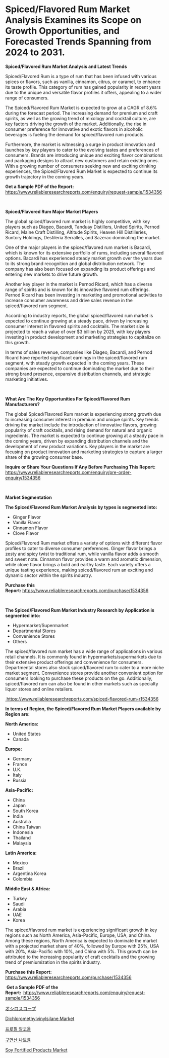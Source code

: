 <p><h1>Spiced/Flavored Rum Market Analysis Examines its Scope on Growth Opportunities, and Forecasted Trends Spanning from 2024 to 2031.</h1></p><p><strong>Spiced/Flavored Rum Market Analysis and Latest Trends</strong></p>
<p><p>Spiced/Flavored Rum is a type of rum that has been infused with various spices or flavors, such as vanilla, cinnamon, citrus, or caramel, to enhance its taste profile. This category of rum has gained popularity in recent years due to the unique and versatile flavor profiles it offers, appealing to a wider range of consumers.</p><p>The Spiced/Flavored Rum Market is expected to grow at a CAGR of 8.6% during the forecast period. The increasing demand for premium and craft spirits, as well as the growing trend of mixology and cocktail culture, are key factors driving the growth of the market. Additionally, the rise in consumer preference for innovative and exotic flavors in alcoholic beverages is fueling the demand for spiced/flavored rum products.</p><p>Furthermore, the market is witnessing a surge in product innovation and launches by key players to cater to the evolving tastes and preferences of consumers. Brands are introducing unique and exciting flavor combinations and packaging designs to attract new customers and retain existing ones. With a growing number of consumers seeking new and exciting drinking experiences, the Spiced/Flavored Rum Market is expected to continue its growth trajectory in the coming years.</p></p>
<p><strong>Get a Sample PDF of the Report:&nbsp;</strong> <a href="https://www.reliableresearchreports.com/enquiry/request-sample/1534356">https://www.reliableresearchreports.com/enquiry/request-sample/1534356</a></p>
<p>&nbsp;</p>
<p><strong>Spiced/Flavored Rum Major Market Players</strong></p>
<p><p>The global spiced/flavored rum market is highly competitive, with key players such as Diageo, Bacardi, Tanduay Distillers, United Spirits, Pernod Ricard, Maine Craft Distilling, Altitude Spirits, Heaven Hill Distilleries, Suntory Holdings, Destileria Serralles, and Sazerac dominating the market.</p><p>One of the major players in the spiced/flavored rum market is Bacardi, which is known for its extensive portfolio of rums, including several flavored options. Bacardi has experienced steady market growth over the years due to its strong brand recognition and global distribution network. The company has also been focused on expanding its product offerings and entering new markets to drive future growth.</p><p>Another key player in the market is Pernod Ricard, which has a diverse range of spirits and is known for its innovative flavored rum offerings. Pernod Ricard has been investing in marketing and promotional activities to increase consumer awareness and drive sales revenue in the spiced/flavored rum segment.</p><p>According to industry reports, the global spiced/flavored rum market is expected to continue growing at a steady pace, driven by increasing consumer interest in flavored spirits and cocktails. The market size is projected to reach a value of over $3 billion by 2025, with key players investing in product development and marketing strategies to capitalize on this growth.</p><p>In terms of sales revenue, companies like Diageo, Bacardi, and Pernod Ricard have reported significant earnings in the spiced/flavored rum segment, with steady growth expected in the coming years. These companies are expected to continue dominating the market due to their strong brand presence, expansive distribution channels, and strategic marketing initiatives.</p></p>
<p>&nbsp;</p>
<p><strong>What Are The Key Opportunities For Spiced/Flavored Rum Manufacturers?</strong></p>
<p><p>The global Spiced/Flavored Rum market is experiencing strong growth due to increasing consumer interest in premium and unique spirits. Key trends driving the market include the introduction of innovative flavors, growing popularity of craft cocktails, and rising demand for natural and organic ingredients. The market is expected to continue growing at a steady pace in the coming years, driven by expanding distribution channels and the development of new product variations. Key players in the market are focusing on product innovation and marketing strategies to capture a larger share of the growing consumer base.</p></p>
<p><strong>Inquire or Share Your Questions If Any Before Purchasing This Report:</strong> <a href="https://www.reliableresearchreports.com/enquiry/pre-order-enquiry/1534356">https://www.reliableresearchreports.com/enquiry/pre-order-enquiry/1534356</a></p>
<p>&nbsp;</p>
<p><strong>Market Segmentation</strong></p>
<p><strong>The Spiced/Flavored Rum Market Analysis by types is segmented into:</strong></p>
<p><ul><li>Ginger Flavor</li><li>Vanilla Flavor</li><li>Cinnamon Flavor</li><li>Clove Flavor</li></ul></p>
<p><p>Spiced/Flavored Rum market offers a variety of options with different flavor profiles to cater to diverse consumer preferences. Ginger flavor brings a zesty and spicy twist to traditional rum, while vanilla flavor adds a smooth and sweet note. Cinnamon flavor provides a warm and aromatic dimension, while clove flavor brings a bold and earthy taste. Each variety offers a unique tasting experience, making spiced/flavored rum an exciting and dynamic sector within the spirits industry.</p></p>
<p><strong>Purchase this Report:&nbsp;</strong><a href="https://www.reliableresearchreports.com/purchase/1534356">https://www.reliableresearchreports.com/purchase/1534356</a></p>
<p>&nbsp;</p>
<p><strong>The Spiced/Flavored Rum Market Industry Research by Application is segmented into:</strong></p>
<p><ul><li>Hypermarket/Supermarket</li><li>Departmental Stores</li><li>Convenience Stores</li><li>Others</li></ul></p>
<p><p>The spiced/flavored rum market has a wide range of applications in various retail channels. It is commonly found in hypermarkets/supermarkets due to their extensive product offerings and convenience for consumers. Departmental stores also stock spiced/flavored rum to cater to a more niche market segment. Convenience stores provide another convenient option for consumers looking to purchase these products on the go. Additionally, spiced/flavored rum can also be found in other markets such as specialty liquor stores and online retailers.</p></p>
<p><a href="https://www.reliableresearchreports.com/spiced-flavored-rum-r1534356">&nbsp;https://www.reliableresearchreports.com/spiced-flavored-rum-r1534356</a></p>
<p><strong>In terms of Region, the Spiced/Flavored Rum Market Players available by Region are:</strong></p>
<p>
    <p> <strong> North America: </strong>
        <ul>
            <li>United States</li>
            <li>Canada</li>
        </ul>
        </p> 
    <p> <strong> Europe: </strong>
        <ul>
            <li>Germany</li>
            <li>France</li>
            <li>U.K.</li>
            <li>Italy</li>
            <li>Russia</li>
        </ul>
        </p> 
    <p> <strong> Asia-Pacific: </strong>
        <ul>
            <li>China</li>
            <li>Japan</li>
            <li>South Korea</li>
            <li>India</li>
            <li>Australia</li>
            <li>China Taiwan</li>
            <li>Indonesia</li>
            <li>Thailand</li>
            <li>Malaysia</li>
        </ul>
        </p> 
    <p> <strong> Latin America: </strong>
        <ul>
            <li>Mexico</li>
            <li>Brazil</li>
            <li>Argentina Korea</li>
            <li>Colombia</li>
        </ul>
        </p> 
    <p> <strong> Middle East & Africa: </strong>
        <ul>
            <li>Turkey</li>
            <li>Saudi</li>
            <li>Arabia</li>
            <li>UAE</li>
            <li>Korea</li>
        </ul>
    </p>
    </p>
<p><p>The spiced/flavored rum market is experiencing significant growth in key regions such as North America, Asia-Pacific, Europe, USA, and China. Among these regions, North America is expected to dominate the market with a projected market share of 40%, followed by Europe with 25%, USA with 20%, Asia-Pacific with 10%, and China with 5%. This growth can be attributed to the increasing popularity of craft cocktails and the growing trend of premiumization in the spirits industry.</p></p>
<p><strong>Purchase this Report: </strong><a href="https://www.reliableresearchreports.com/purchase/1534356">https://www.reliableresearchreports.com/purchase/1534356</a></p>
<p>&nbsp;<strong>Get a Sample PDF of the Report:&nbsp;&nbsp;</strong><a href="https://www.reliableresearchreports.com/enquiry/request-sample/1534356">https://www.reliableresearchreports.com/enquiry/request-sample/1534356</a></p>
<p><strong></strong></p>
<p><p><a href="https://github.com/hilmi-2a/Market-Research-Report-List-1/blob/main/624109719560.md">オシロスコープ</a></p><p><a href="https://issuu.com/reportprime-2/docs/dichloromethylvinylsilane-market-size-2030.pptx">Dichloromethylvinylsilane Market</a></p><p><a href="https://medium.com/@brionnaboyle/%ED%94%84%EB%A1%9C%ED%95%84-%EC%95%8C%EC%BD%94%EC%98%AC-%EC%8B%9C%EC%9E%A5-%EB%8F%99%ED%96%A5-%EB%B0%8F-%EC%8B%9C%EC%9E%A5-%EB%B6%84%EC%84%9D%EC%9D%80-2024%EB%85%84%EB%B6%80%ED%84%B0-2031%EB%85%84%EA%B9%8C%EC%A7%80-%EC%98%88%EC%B8%A1%EB%90%A9%EB%8B%88%EB%8B%A4-f060c74bfbf1">프로필 알코올</a></p><p><a href="https://github.com/nuekbpymrrz5/Market-Research-Report-List-1/blob/main/140294018037.md">구연산 나트륨</a></p><p><a href="https://github.com/jerrycopelandthomaswsqd8q/Market-Research-Report-List-2/blob/main/soy-fortified-products-market.md">Soy Fortified Products Market</a></p></p>